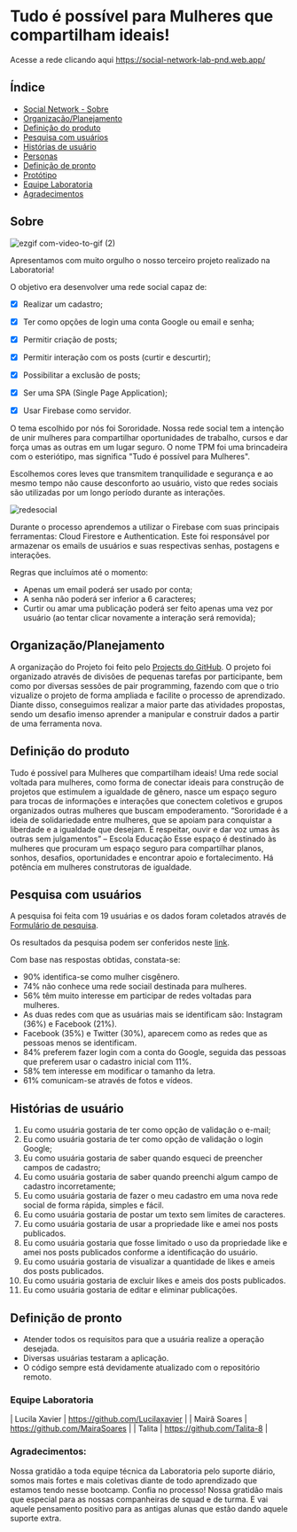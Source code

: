 # Tudo é possível para Mulheres que compartilham ideais!
Acesse a rede clicando aqui https://social-network-lab-pnd.web.app/

## Índice

* [Social Network - Sobre](#Sobre)
* [Organização/Planejamento](#Organização/planejamento)
* [Definição do produto](#Definição-do-produto)
* [Pesquisa com usuários](#Pesquisa-com-usuários)
* [Histórias de usuário](#Histórias-de-usuário)
* [Personas](#Personas)
* [Definição de pronto](#Definição-de-pronto)
* [Protótipo](#Protótipo)
* [Equipe Laboratoria](#Equipe-laboratoria)
* [Agradecimentos](#Agradecimentos)


## Sobre
![ezgif com-video-to-gif (2)](https://user-images.githubusercontent.com/71895567/113799629-d18d0500-972b-11eb-8e9f-150558658a37.gif)

Apresentamos com muito orgulho o nosso terceiro projeto realizado na Laboratoria!

O objetivo era desenvolver uma rede social capaz de:
- [X] Realizar um cadastro;
- [X] Ter como opções de login uma conta Google ou email e senha;
- [X] Permitir criação de posts;
- [X] Permitir interação com os posts (curtir e descurtir);
- [X] Possibilitar a exclusão de posts;
- [X] Ser uma SPA (Single Page Application);
- [X] Usar Firebase como servidor.


O tema escolhido por nós foi Sororidade. Nossa rede social tem a intenção de unir mulheres para compartilhar oportunidades de trabalho, cursos e dar força umas as outras em um lugar seguro.
O nome TPM foi uma brincadeira com o esteriótipo, mas significa "Tudo é possível para Mulheres".

Escolhemos cores leves que transmitem tranquilidade e segurança e ao mesmo tempo não cause desconforto ao usuário, visto que redes sociais são utilizadas por um longo período durante as interações.

![redesocial](https://user-images.githubusercontent.com/71895567/113800072-aa830300-972c-11eb-8f45-533ee3c68ec4.png)

Durante o processo aprendemos a utilizar o Firebase com suas principais ferramentas: Cloud Firestore e Authentication.
Este foi responsável por armazenar os emails de usuários e suas respectivas senhas, postagens e interações.

Regras que incluímos até o momento:

* Apenas um email poderá ser usado por conta; 
* A senha não poderá ser inferior a 6 caracteres;
* Curtir ou amar uma publicação poderá ser feito apenas uma vez por usuário (ao tentar clicar novamente a interação será removida);


## Organização/Planejamento

A organização do Projeto foi feito pelo [Projects do GitHub](https://github.com/Talita-8/SAP005-social-network/projects/1). O projeto foi organizado através de divisões de pequenas tarefas por participante, bem como por diversas sessões de pair programming, fazendo com que o trio vizualize o projeto de forma ampliada e facilite o processo de aprendizado. Diante disso, conseguimos realizar a maior parte das atividades propostas, sendo um desafio imenso aprender a manipular e construir dados a partir de uma ferramenta nova.

## Definição do produto
Tudo é possível para Mulheres que compartilham ideais!
Uma rede social voltada para mulheres, como forma de conectar ideais para construção de projetos que estimulem a igualdade de gênero, nasce um espaço seguro para trocas de informações e interações que conectem coletivos e grupos organizados outras mulheres que buscam empoderamento.
“Sororidade é a ideia de solidariedade entre mulheres, que se apoiam para conquistar a liberdade e a igualdade que desejam. É respeitar, ouvir e dar voz umas às outras sem julgamentos” – Escola Educação
Esse espaço é destinado às mulheres que procuram um espaço seguro para compartilhar planos, sonhos, desafios, oportunidades e encontrar apoio e fortalecimento.
Há potência em mulheres construtoras de igualdade.

## Pesquisa com usuários
  A pesquisa foi feita com 19 usuárias e os dados foram coletados através de [Formulário de pesquisa](https://forms.app/form/5fd7d4098a90056aca10d77d).
  
  Os resultados da pesquisa podem ser conferidos neste [link](https://forms.app/report/5fd7d409e011f0781e22d7e2).

  Com base nas respostas obtidas, constata-se:
  * 90% identifica-se como mulher cisgênero.
  * 74% não conhece uma rede sociail destinada para mulheres.
  * 56% têm muito interesse em participar de redes voltadas para mulheres.
  * As duas redes com que as usuárias mais se identificam são:  Instagram (36%) e Facebook (21%).
  * Facebook (35%) e Twitter (30%), aparecem como as redes que as pessoas menos se identificam.
  * 84% preferem fazer login com a conta do Google, seguida das pessoas que preferem usar o cadastro inicial com 11%.
  * 58% tem interesse em modificar o tamanho da letra.
  * 61% comunicam-se através de fotos e vídeos.

## Histórias de usuário

1. Eu como usuária gostaria de ter como opção de validação o e-mail;
2. Eu como usuária gostaria de ter como opção de validação o login Google;
3. Eu como usuária gostaria de saber quando esqueci de preencher campos de cadastro;
4. Eu como usuária gostaria de saber quando preenchi algum campo de cadastro incorretamente;
5. Eu como usuária gostaria de fazer o meu cadastro em uma nova rede social de forma rápida, simples e fácil.
6. Eu como usuária gostaria de postar um texto sem limites de caracteres.
7. Eu como usuária gostaria de usar a propriedade like e amei nos posts publicados.
8. Eu como usuária gostaria que fosse limitado o uso da propriedade like e amei nos posts publicados conforme a identificação do usuário.
9. Eu como usuária gostaria de visualizar a quantidade de likes e ameis dos posts publicados.
10. Eu como usuária gostaria de excluir likes e ameis dos posts publicados.
11. Eu como usuária gostaria de editar e eliminar publicações.


## Definição de pronto

* Atender todos os requisitos para que a usuária realize a operação desejada.
* Diversas usuárias testaram a aplicação.
* O código sempre está devidamente atualizado com o repositório remoto.


###  Equipe Laboratoria

| Lucila Xavier | https://github.com/Lucilaxavier | 
| Mairã Soares | https://github.com/MairaSoares |
| Talita | https://github.com/Talita-8 |

###  Agradecimentos:
Nossa gratidão a toda equipe técnica da Laboratoria pelo suporte diário, somos mais fortes e mais coletivas diante de todo aprendizado que estamos tendo nesse bootcamp.
Confia no processo!
Nossa gratidão mais que especial para as nossas companheiras de squad e de turma.
E vai aquele pensamento positivo para as antigas alunas que estão dando aquele suporte extra.

